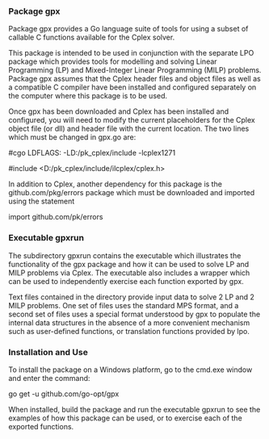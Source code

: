### Package gpx

Package gpx provides a Go language suite of tools for using a subset of callable C functions available for the
Cplex solver. 

This package is intended to be used in conjunction with the separate LPO package 
which provides tools for modelling and solving Linear Programming (LP) and Mixed-Integer 
Linear Programming (MILP) problems. Package gpx assumes that the Cplex header files
and object files as well as a compatible C compiler have been installed and configured
separately on the computer where this package is to be used.

Once gpx has been downloaded and Cplex has been installed and configured, you will need to modify the
current placeholders for the Cplex object file (or dll) and header file with the current location.
The two lines which must be changed in gpx.go are:

#cgo LDFLAGS: -LD:/pk_cplex/include -lcplex1271

#include <D:/pk_cplex/include/ilcplex/cplex.h>

In addition to Cplex, another dependency for this package is the github.com/pkg/errors package which must be
downloaded and imported using the statement

import github.com/pk/errors


### Executable gpxrun

The subdirectory gpxrun contains the executable which illustrates the functionality of the
gpx package and how it can be used to solve LP and MILP problems via Cplex. The executable
also includes a wrapper which can be used to independently exercise each function exported
by gpx. 

Text files contained in the directory provide input data to solve 2 LP and 2 MILP
problems. One set of files uses the standard MPS format, and a second set of files uses
a special format understood by gpx to populate the internal data structures in the absence
of a more convenient mechanism such as user-defined functions, or translation functions provided
by lpo.

### Installation and Use

To install the package on a Windows platform, go to the cmd.exe window and enter the command:

go get -u github.com/go-opt/gpx

When installed, build the package and run the executable gpxrun to see the examples of how this package can be used, or to exercise each of the exported functions.
